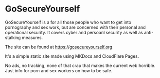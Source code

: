 # GoSecureYourself

GoSecureYourself is a for all those people who want to get into pornography and sex work, but are concerned with their personal and operational security. It covers cyber and persoanl security as well as anti-stalking measures.

The site can be found at https://gosecureyourself.org

It's a simple static site made using MKDocs and CloudFlare Pages.

No ads, no tracking, none of that crap that makes the current web horrible. Just info for porn and sex workers on how to be safe.
